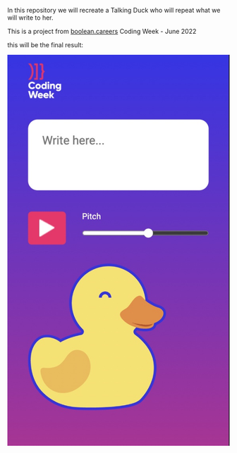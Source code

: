 In this repository we will recreate a Talking Duck who will repeat what we will write to her.

This is a project from <a href="https://boolean.careers/">boolean.careers<a> Coding Week - June 2022

this will be the final result:

<img src="talking-duck.jpg">